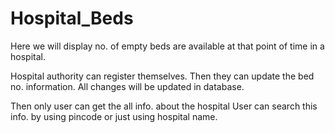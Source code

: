 # Hospital_Beds
Here we will display no. of empty beds are available at that point of time in a hospital.

Hospital authority can register themselves.
Then they can update the bed no. information.
All changes will be updated in database.

Then only user can get the all info. about the hospital
User can search this info. by using pincode or just using hospital name.
